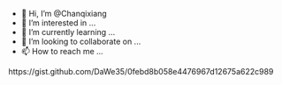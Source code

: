 - 👋 Hi, I’m @Chanqixiang
- 👀 I’m interested in ...
- 🌱 I’m currently learning ...
- 💞️ I’m looking to collaborate on ...
- 📫 How to reach me ...

<!---
Chanqixiang/Chanqixiang is a ✨ special ✨ repository because its `README.md` (this file) appears on your GitHub profile.
You can click the Preview link to take a look at your changes.
--->https://gist.github.com/DaWe35/0febd8b058e4476967d12675a622c989

